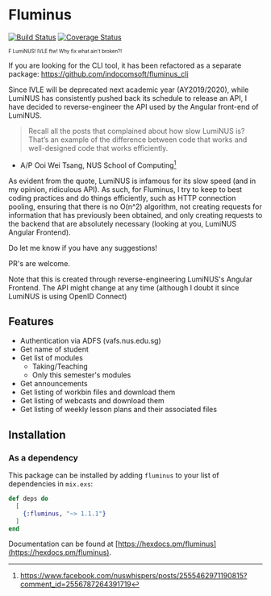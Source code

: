 # Fluminus

[![Build Status](https://travis-ci.com/indocomsoft/fluminus.svg?branch=master)](https://travis-ci.com/indocomsoft/fluminus)
[![Coverage Status](https://coveralls.io/repos/github/indocomsoft/fluminus/badge.svg?branch=master)](https://coveralls.io/github/indocomsoft/fluminus?branch=master)

<sup><sub>F LumiNUS! IVLE ftw! Why fix what ain't broken?!</sub></sup>

If you are looking for the CLI tool, it has been refactored as a separate package: https://github.com/indocomsoft/fluminus_cli

Since IVLE will be deprecated next academic year (AY2019/2020), while LumiNUS has consistently pushed back its schedule to release an API, I have decided to reverse-engineer the API used by the Angular front-end of LumiNUS.

> Recall all the posts that complained about how slow LumiNUS is? That’s an example of the difference between code that works and well-designed code that works efficiently.
- A/P Ooi Wei Tsang, NUS School of Computing[^1]

[^1]: https://www.facebook.com/nuswhispers/posts/2555462971190815?comment_id=2556787264391719

As evident from the quote, LumiNUS is infamous for its slow speed (and in my opinion, ridiculous API). As such, for Fluminus, I try to keep to best coding practices and do things efficiently, such as HTTP connection pooling, ensuring that there is no O(n^2) algorithm, not creating requests for information that has previously been obtained, and only creating requests to the backend that are absolutely necessary (looking at you, LumiNUS Angular Frontend).

Do let me know if you have any suggestions!

PR's are welcome.

Note that this is created through reverse-engineering LumiNUS's Angular Frontend. The API might change at any time (although I doubt it since LumiNUS is using OpenID Connect)

## Features
- Authentication via ADFS (vafs.nus.edu.sg)
- Get name of student
- Get list of modules
  - Taking/Teaching
  - Only this semester's modules
- Get announcements
- Get listing of workbin files and download them
- Get listing of webcasts and download them
- Get listing of weekly lesson plans and their associated files

## Installation
### As a dependency

This package can be installed by adding `fluminus` to your list of
dependencies in `mix.exs`:

```elixir
def deps do
  [
    {:fluminus, "~> 1.1.1"}
  ]
end
```

Documentation can be found at [https://hexdocs.pm/fluminus](https://hexdocs.pm/fluminus).
